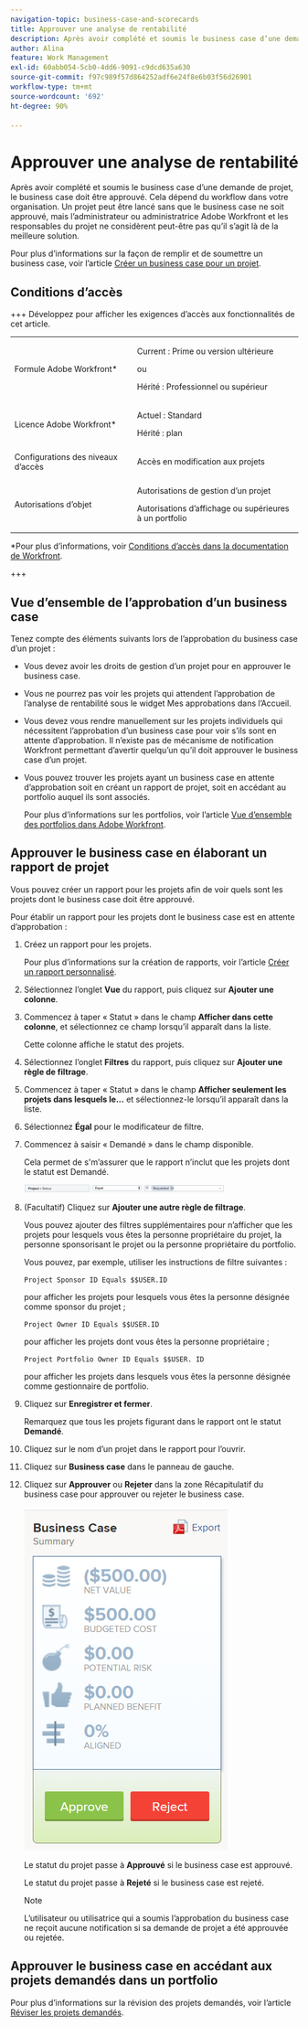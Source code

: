 ```yaml
---
navigation-topic: business-case-and-scorecards
title: Approuver une analyse de rentabilité
description: Après avoir complété et soumis le business case d’une demande de projet, le business case doit être approuvé. Cela dépend du workflow dans votre organisation. Un projet peut être lancé sans que le business case ne soit approuvé, mais l’administrateur ou administratrice Adobe Workfront et les responsables du projet ne considèrent peut-être pas qu’il s’agit là de la meilleure solution.
author: Alina
feature: Work Management
exl-id: 60abb054-5cb0-4dd6-9091-c9dcd635a630
source-git-commit: f97c989f57d864252adf6e24f8e6b03f56d26901
workflow-type: tm+mt
source-wordcount: '692'
ht-degree: 90%

---
```


# Approuver une analyse de rentabilité

<!--Audit: 6/2025-->

Après avoir complété et soumis le business case d’une demande de projet, le business case doit être approuvé. Cela dépend du workflow dans votre organisation. Un projet peut être lancé sans que le business case ne soit approuvé, mais l’administrateur ou administratrice Adobe Workfront et les responsables du projet ne considèrent peut-être pas qu’il s’agit là de la meilleure solution.

Pour plus d’informations sur la façon de remplir et de soumettre un business case, voir l’article [Créer un business case pour un projet](../../../manage-work/projects/define-a-business-case/create-business-case.md).

## Conditions d’accès

+++ Développez pour afficher les exigences d’accès aux fonctionnalités de cet article.

<table style="table-layout:auto"> 
 <col> 
 <col> 
 <tbody> 
  <tr> 
   <td role="rowheader"><p>Formule Adobe Workfront*</p></td> 
   <td> 
   <p>Current : Prime ou version ultérieure</p>
   <p>ou</p>
   <p>Hérité : Professionnel ou supérieur</p> 
   </td> 
  </tr> 
  <tr> 
   <td role="rowheader">Licence Adobe Workfront*</td> 
   <td> 
   <p>Actuel : Standard </p> 
   <p>Hérité : plan </p> </td> 
  </tr> 
  <tr> 
   <td role="rowheader">Configurations des niveaux d’accès</td> 
   <td> <p>Accès en modification aux projets</p> </td> 
  </tr> 
  <tr> 
   <td role="rowheader"><p>Autorisations d’objet</p></td> 
   <td> <p>Autorisations de gestion d’un projet</p> <p>Autorisations d’affichage ou supérieures à un portfolio</p>  </td> 
  </tr> 
 </tbody> 
</table>

*Pour plus d’informations, voir [Conditions d’accès dans la documentation de Workfront](/help/quicksilver/administration-and-setup/add-users/access-levels-and-object-permissions/access-level-requirements-in-documentation.md).

+++

## Vue d’ensemble de l’approbation d’un business case

Tenez compte des éléments suivants lors de l’approbation du business case d’un projet :

* Vous devez avoir les droits de gestion d’un projet pour en approuver le business case.
* Vous ne pourrez pas voir les projets qui attendent l’approbation de l’analyse de rentabilité sous le widget Mes approbations dans l’Accueil.
* Vous devez vous rendre manuellement sur les projets individuels qui nécessitent l’approbation d’un business case pour voir s’ils sont en attente d’approbation. Il n’existe pas de mécanisme de notification Workfront permettant d’avertir quelqu’un qu’il doit approuver le business case d’un projet.
* Vous pouvez trouver les projets ayant un business case en attente d’approbation soit en créant un rapport de projet, soit en accédant au portfolio auquel ils sont associés.

  Pour plus d’informations sur les portfolios, voir l’article [Vue d’ensemble des portfolios dans Adobe Workfront](../../../manage-work/portfolios/portfolios-overview/portfolio-overview.md).

## Approuver le business case en élaborant un rapport de projet

Vous pouvez créer un rapport pour les projets afin de voir quels sont les projets dont le business case doit être approuvé.

Pour établir un rapport pour les projets dont le business case est en attente d’approbation :

1. Créez un rapport pour les projets.

   Pour plus d’informations sur la création de rapports, voir l’article [Créer un rapport personnalisé](../../../reports-and-dashboards/reports/creating-and-managing-reports/create-custom-report.md).

1. Sélectionnez l’onglet **Vue** du rapport, puis cliquez sur **Ajouter une colonne**.

1. Commencez à taper « Statut » dans le champ **Afficher dans cette colonne**, et sélectionnez ce champ lorsqu’il apparaît dans la liste.

   Cette colonne affiche le statut des projets.

1. Sélectionnez l’onglet **Filtres** du rapport, puis cliquez sur **Ajouter une règle de filtrage**.

1. Commencez à taper « Statut » dans le champ **Afficher seulement les projets dans lesquels le...** et sélectionnez-le lorsqu’il apparaît dans la liste.
1. Sélectionnez **Égal** pour le modificateur de filtre.
1. Commencez à saisir « Demandé » dans le champ disponible.

   Cela permet de s&#39;m’assurer que le rapport n’inclut que les projets dont le statut est Demandé.

   ![requested_projects_filter.png](assets/requested-projects-filter-350x14.png)

1. (Facultatif) Cliquez sur **Ajouter une autre règle de filtrage**.

   Vous pouvez ajouter des filtres supplémentaires pour n’afficher que les projets pour lesquels vous êtes la personne propriétaire du projet, la personne sponsorisant le projet ou la personne propriétaire du portfolio.

   Vous pouvez, par exemple, utiliser les instructions de filtre suivantes :

   ```
   Project Sponsor ID Equals $$USER.ID
   ```

   pour afficher les projets pour lesquels vous êtes la personne désignée comme sponsor du projet ;

   ```
   Project Owner ID Equals $$USER.ID
   ```

   pour afficher les projets dont vous êtes la personne propriétaire ;

   ```
   Project Portfolio Owner ID Equals $$USER. ID
   ```

   pour afficher les projets dans lesquels vous êtes la personne désignée comme gestionnaire de portfolio.

1. Cliquez sur **Enregistrer et fermer**.

   Remarquez que tous les projets figurant dans le rapport ont le statut **Demandé**.

1. Cliquez sur le nom d’un projet dans le rapport pour l’ouvrir.
1. Cliquez sur **Business case** dans le panneau de gauche.
1. Cliquez sur **Approuver** ou **Rejeter** dans la zone Récapitulatif du business case pour approuver ou rejeter le business case.

   ![Analyse de rentabilité](assets/business-case-summary-with-rp-information--1-.png)

   Le statut du projet passe à **Approuvé** si le business case est approuvé.

   Le statut du projet passe à **Rejeté** si le business case est rejeté.

   >[!NOTE]
   >
   >L’utilisateur ou utilisatrice qui a soumis l’approbation du business case ne reçoit aucune notification si sa demande de projet a été approuvée ou rejetée.

## Approuver le business case en accédant aux projets demandés dans un portfolio

Pour plus d’informations sur la révision des projets demandés, voir l’article [Réviser les projets demandés](../../../manage-work/portfolios/create-and-manage-portfolios/review-requested-projects.md).
